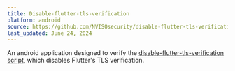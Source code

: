 ```yaml
---
title: Disable-flutter-tls-verification
platform: android
source: https://github.com/NVISOsecurity/disable-flutter-tls-verification/blob/main/test_app/pinning.apk
last_updated: June 24, 2024
---
```


An android application designed to verify the [disable-flutter-tls-verification script](../../tools/generic/MASTG-TOOL-0101.md), which disables Flutter's TLS verification.